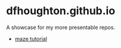 # dfhoughton.github.io
A showcase for my more presentable repos.

- [maze tutorial](maze-tutorial/)
